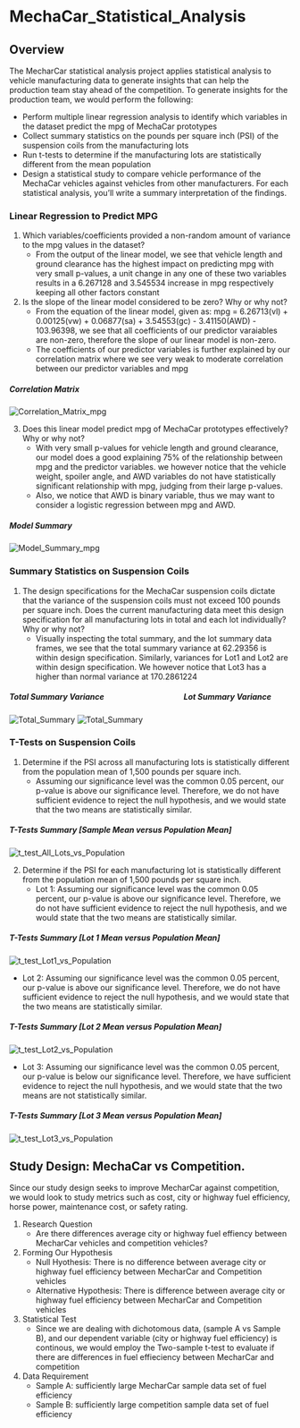 # MechaCar_Statistical_Analysis
## Overview
The MecharCar statistical analysis project applies statistical analysis to vehicle manufacturing data to generate insights that can help the production team stay ahead of the competition. To generate insights for the production team, we would perform the following:

* Perform multiple linear regression analysis to identify which variables in the dataset predict the mpg of MechaCar prototypes
* Collect summary statistics on the pounds per square inch (PSI) of the suspension coils from the manufacturing lots
* Run t-tests to determine if the manufacturing lots are statistically different from the mean population
* Design a statistical study to compare vehicle performance of the MechaCar vehicles against vehicles from other manufacturers. For each statistical analysis, you’ll write a summary interpretation of the findings.
### Linear Regression to Predict MPG
1. Which variables/coefficients provided a non-random amount of variance to the mpg values in the dataset?
   * From the output of the linear model, we see that vehicle length and ground clearance has the highest impact on predicting mpg with very small p-values, a unit change in any one of these two variables results in a 6.267128 and 3.545534 increase in mpg respectively keeping all other factors constant
2. Is the slope of the linear model considered to be zero? Why or why not?
   * From the equation of the linear model, given as:
  mpg = 6.26713(vl) + 0.00125(vw) + 0.06877(sa) + 3.54553(gc) - 3.41150(AWD) - 103.96398, we see that all coefficients of our predictor varaiables are non-zero, therefore the slope of our linear model is non-zero.
   * The coefficients of our predictor variables is further explained by our correlation matrix where we see very weak to moderate correlation between our predictor variables and mpg
  ##### Correlation Matrix
  ![Correlation_Matrix_mpg](https://user-images.githubusercontent.com/67847583/127755537-b623ed64-e410-432b-bf26-a8b0474c73bc.png)

3. Does this linear model predict mpg of MechaCar prototypes effectively? Why or why not?
   * With very small p-values for vehicle length and ground clearance, our model does a good explaining 75% of the relationship between mpg and the predictor variables. we however notice that the vehicle weight, spoiler angle, and AWD variables do not have statistically significant relationship with mpg, judging from their large p-values.
   * Also, we notice that AWD is binary variable, thus we may want to consider a logistic regression between mpg and AWD.

  ##### Model Summary
  ![Model_Summary_mpg](https://user-images.githubusercontent.com/67847583/127756195-1aa62e23-aac7-4953-baf7-42c9791e0869.png)

### Summary Statistics on Suspension Coils
1. The design specifications for the MechaCar suspension coils dictate that the variance of the suspension coils must not exceed 100 pounds per square inch. Does the current manufacturing data meet this design specification for all manufacturing lots in total and each lot individually? Why or why not?
    * Visually inspecting the total summary, and the lot summary data frames, we see that the total summary variance at 62.29356 is within design specification. Similarly, variances for Lot1 and Lot2 are within design specification. We however notice that Lot3 has a higher than normal variance at 170.2861224
  ##### Total Summary Variance &nbsp;&nbsp;&nbsp;&nbsp;&nbsp;&nbsp;&nbsp;&nbsp;&nbsp;&nbsp;&nbsp;&nbsp;&nbsp;&nbsp;&nbsp;&nbsp;&nbsp;&nbsp;&nbsp;&nbsp;&nbsp;&nbsp;&nbsp;&nbsp;&nbsp;&nbsp;&nbsp;&nbsp;&nbsp;&nbsp;&nbsp;&nbsp;&nbsp;&nbsp;&nbsp;&nbsp;&nbsp;&nbsp;&nbsp;&nbsp;&nbsp; Lot Summary Variance
  ![Total_Summary](https://user-images.githubusercontent.com/67847583/127760140-b4c5c799-83a7-4976-8e63-15f705c36f69.png)
  ![Total_Summary](https://user-images.githubusercontent.com/67847583/127760177-be79f2cb-b442-4f16-a518-697dcb297ac0.png)

### T-Tests on Suspension Coils
1. Determine if the PSI across all manufacturing lots is statistically different from the population mean of 1,500 pounds per square inch.
   * Assuming our significance level was the common 0.05 percent, our p-value is above our significance level. Therefore, we do not have sufficient evidence to reject the null hypothesis, and we would state that the two means are statistically similar. 
  
  ##### T-Tests Summary [Sample Mean versus Population Mean]
  ![t_test_All_Lots_vs_Population](https://user-images.githubusercontent.com/67847583/127927867-e1ca64c2-0ab8-43d0-918d-7c798c1fe8f1.png)

 
2. Determine if the PSI for each manufacturing lot is statistically different from the population mean of 1,500 pounds per square inch.
   * Lot 1: Assuming our significance level was the common 0.05 percent, our p-value is above our significance level. Therefore, we do not have sufficient evidence to reject the null hypothesis, and we would state that the two means are statistically similar.

  ##### T-Tests Summary [Lot 1 Mean versus Population Mean]
  ![t_test_Lot1_vs_Population](https://user-images.githubusercontent.com/67847583/127928070-5dd3004e-008a-4430-8a8b-ad3c3e962418.png)


   * Lot 2: Assuming our significance level was the common 0.05 percent, our p-value is above our significance level. Therefore, we do not have sufficient evidence to reject the null hypothesis, and we would state that the two means are statistically similar.

  ##### T-Tests Summary [Lot 2 Mean versus Population Mean]
  ![t_test_Lot2_vs_Population](https://user-images.githubusercontent.com/67847583/127928247-b60c5fc3-5622-4131-9bea-d6f2cc1d3873.png)


   * Lot 3: Assuming our significance level was the common 0.05 percent, our p-value is below our significance level. Therefore, we have sufficient evidence to reject the null hypothesis, and we would state that the two means are not statistically similar.

  ##### T-Tests Summary [Lot 3 Mean versus Population Mean]
  ![t_test_Lot3_vs_Population](https://user-images.githubusercontent.com/67847583/127928375-bc5b3612-e636-4996-870b-264d2d06891d.png)

## Study Design: MechaCar vs Competition.
Since our study design seeks to improve MecharCar against competition, we would look to study metrics such as cost, city or highway fuel efficiency, horse power, maintenance cost, or safety rating.
1. Research Question
   - Are there differences average city or highway fuel effiency between MecharCar vehicles and competition vehicles?
2. Forming Our Hypothesis
   - Null Hyothesis: There is no difference between average city or highway fuel efficiency between MecharCar and Competition vehicles
   - Alternative Hypothesis: There is difference between average city or highway fuel efficiency between MecharCar and Competition vehicles
3. Statistical Test
   - Since we are dealing with dichotomous data, (sample A vs Sample B), and our dependent variable (city or highway fuel efficiency) is continous, we would employ the Two-sample t-test to evaluate if there are differences in fuel effieciency between MecharCar and competition
4. Data Requirement
   - Sample A: sufficiently large MecharCar sample data set of fuel efficiency
   - Sample B: sufficiently large competition sample data set of fuel efficiency
